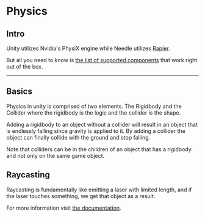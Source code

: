 # Physics

## Intro

Unity utilizes Nvidia's PhysiX engine while Needle utilizes [Rapier](https://rapier.rs/).

But all you need to know is [the list of supported components](https://engine.needle.tools/docs/component-reference.html#physics) that work right out of the box.

---

## Basics

Physics in unity is comprised of two elements. The Rigidbody and the Collider where the rigidbody is the logic and the collider is the shape.

Adding a rigidbody to an object without a collider will result in an object that is endlessly falling since gravity is applied to it. By adding a collider the object can finally collide with the ground and stop falling.

Note that colliders can be in the children of an object that has a rigidbody and not only on the same game object.

## Raycasting

Raycasting is fundamentally like emitting a laser with limited length, and if the laser touches something, we get that object as a result.

For more information visit [the documentation](https://engine.needle.tools/docs/getting-started/for-unity-developers.html#raycasting).
